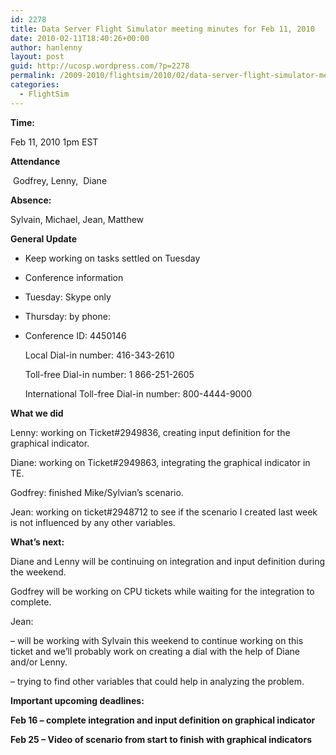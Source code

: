 ```yaml
---
id: 2278
title: Data Server Flight Simulator meeting minutes for Feb 11, 2010
date: 2010-02-11T18:40:26+00:00
author: hanlenny
layout: post
guid: http://ucosp.wordpress.com/?p=2278
permalink: /2009-2010/flightsim/2010/02/data-server-flight-simulator-meeting-minutes-for-feb-11-2010/
categories:
  - FlightSim
---
```

**Time:**

Feb 11, 2010 1pm EST

**Attendance**

 Godfrey, Lenny,  Diane

**Absence:** 

Sylvain, Michael, Jean, Matthew

**General Update**

  * Keep working on tasks settled on Tuesday
  * Conference information
  * Tuesday: Skype only
  * Thursday: by phone:
  * Conference ID: 4450146
  
    Local Dial-in number: 416-343-2610
  
    Toll-free Dial-in number: 1 866-251-2605
  
    International Toll-free Dial-in number: 800-4444-9000

**What we did**

Lenny: working on Ticket#2949836, creating input definition for the graphical indicator.

Diane: working on Ticket#2949863, integrating the graphical indicator in TE.

Godfrey: finished Mike/Sylvian&#8217;s scenario.

Jean: working on ticket#2948712 to see if the scenario I created last week is not influenced by any other variables.

**What&#8217;s next:**

Diane and Lenny will be continuing on integration and input definition during the weekend.

Godfrey will be working on CPU tickets while waiting for the integration to complete.

Jean:

&#8211; will be working with Sylvain this weekend to continue working on this ticket and we&#8217;ll probably work on creating a dial with the help of Diane and/or Lenny.
  
&#8211; trying to find other variables that could help in analyzing the problem.

**Important upcoming deadlines:**

**Feb 16 &#8211; complete integration and input definition on graphical indicator**

**Feb 25 – Video of scenario from start to finish with graphical indicators**